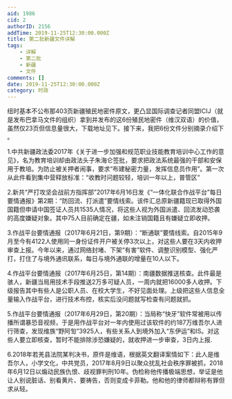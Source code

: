 ```yaml
---
aid: 1986
cid: 2
authorID: 2156
addTime: 2019-11-25T12:30:00.000Z
title: 第二批新疆文件详解
tags:
    - 详解
    - 第二批
    - 新疆
    - 文件
comments: []
date: 2019-11-25T12:30:00.000Z
category: 时政
---
```


纽时基本不公布那403页新疆殖民地密件原文，更凸显国际调查记者同盟ICIJ（就是发布巴拿马文件的组织）拿到并发布的这6份殖民地密件（维汉双语）的价值，虽然仅23页但信息量很大，下载地址见下。接下来，我把6份文件分别摘录介绍下 。

1.中共新疆政法委2017年《关于进一步加强和规范职业技能教育培训中心工作的意见》，名为教育培训却由政法头子朱海仑签批，要求把政法系统最强的干部和安保用于教培。为防止被关押者闹事，要求“布建秘密力量，发挥信息员作用”。第一次从此件看到集中营释放标准：“收教时问题较轻，培训一年以上，普管区”

2.新共“严打攻坚会战前方指挥部”2017年6月16日发《“一体化联合作战平台”每日要情通报》第2期：“防回流、打派遣”要情线索。该件汇总原新疆籍现已取得外国国籍但申请中国签证人员共1535人情况，将这些人视为外国派遣、回流发动恐袭的高度嫌疑对象。其中75人目前确定在疆，如未注销国籍且有嫌疑立即收押。

3.作战平台要情通报（2017年6月21日，第9期）：“断通联”要情线索。自2015年9月至今有4122人使用同一身份证件开户被关停3次以上，对这些人要在3天内收押审查上报。今年以来，通过网络封堵、下架“有害”软件、调整识别模型、强化严打，打住了与境外通讯联系，每日与境外通联的增量在10人以下。

4.作战平台要情通报（2017年6月25日，第14期）：南疆数据推送核查。此件最是骇人，新疆当局用技术手段推送2万多可疑人员，一周内就把16000多人收押。下级报告其中有些人是公职人员、在校大学生，不好见面处理。上级把这些人信息全量输入作战平台，进行技术布控，核实后没问题就写检查有问题就抓。

5.作战平台要情通报（2017年6月29日，第20期）：当局称“快牙”软件常被用以传播所谓暴恐音视频，于是用作战平台对一年内使用过该软件的约187万维吾尔人进行筛查，发现维族“野阿訇”3925人，有些关系人到境外加入“东伊运”和IS。对这些人要立即核查，暂时不能排除涉恐嫌疑的，就收押进一步审查，3日内上报.

6.2018年若羌县法院某判决书，原件是维语，根据英文翻译案情如下：此人是维吾尔人，小学文化，中共党员，2017年8月9日以聚众扰乱社会秩序罪被抓，2018年6月12日以煽动民族仇恨、歧视罪判刑10年。伪检称他传播极端思想，举证是他让人别说脏话、别看黄片、要祷告，否则变成卡菲勒。他和他的律师都辩称有罪但求从轻。
